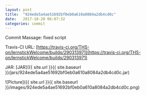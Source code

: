 ```yaml
---
layout: post
title:  "924ede5a4ae51692bf0eb0a610a8084a2db4cd0c"
date:   2017-10-20 06:07:32
categories: commit
---
```


Commit Massage: fixed script  

Travis-CI URL: [https://travis-ci.org/THS-on/lernstickWelcome/builds/290313971](https://travis-ci.org/THS-on/lernstickWelcome/builds/290313971)

JAR: [JAR]({{ site.url }}{{ site.baseurl }}/jars/924ede5a4ae51692bf0eb0a610a8084a2db4cd0c.jar)

![Picture]({{ site.url }}{{ site.baseurl }}/images/924ede5a4ae51692bf0eb0a610a8084a2db4cd0c.png)

